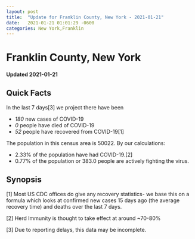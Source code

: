 ```yaml
---
layout: post
title:  "Update for Franklin County, New York - 2021-01-21"
date:   2021-01-21 01:01:29 -0600
categories: New York,Franklin
---
```


# Franklin County, New York
#### Updated 2021-01-21

## Quick Facts

In the last 7 days[3] we project there have been
- *180* new cases of COVID-19
- *0* people have died of COVID-19
- *52* people have recovered from COVID-19[1]

The population in this census area is 50022. By our calculations:
- 2.33% of the population have had COVID-19.[2]
- 0.77% of the population or 383.0 people are actively fighting the virus.

## Synopsis




[1] Most US CDC offices do give any recovery statistics- we base this on a formula which looks at confirmed new cases
15 days ago (the average recovery time) and deaths over the last 7 days.

[2] Herd Immunity is thought to take effect at around ~70-80%

[3] Due to reporting delays, this data may be incomplete.
 
    